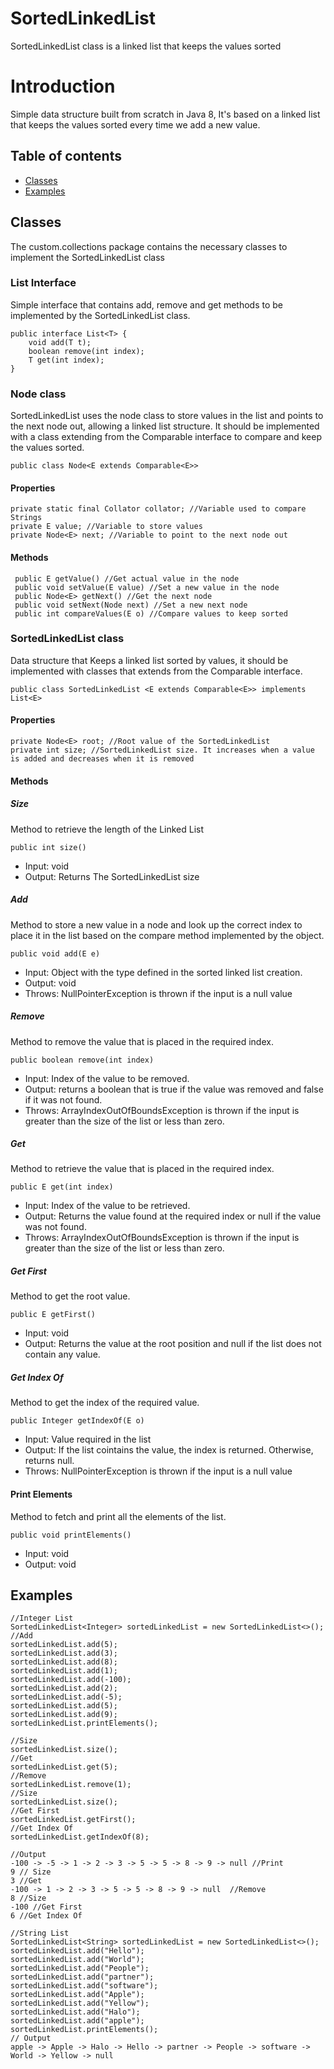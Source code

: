 # SortedLinkedList
SortedLinkedList class is a linked list that keeps the values sorted

# Introduction
Simple data structure built from scratch in Java 8, It's based on a linked list that keeps the values sorted every time we add a new value.

## Table of contents
* [Classes](#classes)
* [Examples](#examples)

## Classes
The custom.collections package contains the necessary classes to implement the SortedLinkedList class

### List Interface
Simple interface that contains add, remove and get methods to be implemented by the SortedLinkedList class.

```
public interface List<T> {
    void add(T t);
    boolean remove(int index);
    T get(int index);
}
```

### Node class
SortedLinkedList uses the node class to store values in the list and points to the next node out, allowing a linked list structure. It should be implemented with a class extending from the Comparable interface to compare and keep the values sorted.

```
public class Node<E extends Comparable<E>>
```

#### Properties
```
private static final Collator collator; //Variable used to compare Strings
private E value; //Variable to store values 
private Node<E> next; //Variable to point to the next node out 
```
#### Methods
```
 public E getValue() //Get actual value in the node
 public void setValue(E value) //Set a new value in the node
 public Node<E> getNext() //Get the next node 
 public void setNext(Node next) //Set a new next node
 public int compareValues(E o) //Compare values to keep sorted
```
### SortedLinkedList class
Data structure that Keeps a linked list sorted by values, it should be implemented with classes that extends from the Comparable interface.

```
public class SortedLinkedList <E extends Comparable<E>> implements List<E>
```

#### Properties

```
private Node<E> root; //Root value of the SortedLinkedList
private int size; //SortedLinkedList size. It increases when a value is added and decreases when it is removed
```
#### Methods

##### Size

Method to retrieve the length of the Linked List

```
public int size()
```
* Input: void
* Output: Returns The SortedLinkedList size


##### Add

Method to store a new value in a node and look up the correct index to place it in the list based on the compare method implemented by the object.

```
public void add(E e)
```
* Input: Object with the type defined in the sorted linked list creation.
* Output: void
* Throws: NullPointerException is thrown if the input is a null value

##### Remove

Method to remove the value that is placed in the required index.

```
public boolean remove(int index)
```
* Input: Index of the value to be removed.
* Output: returns a boolean that is true if the value was removed and false if it was not found.
* Throws: ArrayIndexOutOfBoundsException is thrown if the input is greater than the size of the list or less than zero.


##### Get

Method to retrieve the value that is placed in the required index.

```
public E get(int index)
```
* Input: Index of the value to be retrieved.
* Output: Returns the value found at the required index or null if the value was not found.
* Throws: ArrayIndexOutOfBoundsException is thrown if the input is greater than the size of the list or less than zero.

##### Get First

Method to get the root value.

```
public E getFirst()
```
* Input: void
* Output: Returns the value at the root position and null if the list does not contain any value.

##### Get Index Of

Method to get the index of the required value.

```
public Integer getIndexOf(E o)
```
* Input: Value required in the list
* Output: If the list cointains the value, the index is returned. Otherwise, returns null.
* Throws: NullPointerException is thrown if the input is a null value

#### Print Elements

Method to fetch and print all the elements of the list.

```
public void printElements()
```
* Input: void
* Output: void

## Examples

```
//Integer List
SortedLinkedList<Integer> sortedLinkedList = new SortedLinkedList<>();
//Add
sortedLinkedList.add(5);
sortedLinkedList.add(3);
sortedLinkedList.add(8);
sortedLinkedList.add(1);
sortedLinkedList.add(-100);
sortedLinkedList.add(2);
sortedLinkedList.add(-5);
sortedLinkedList.add(5);
sortedLinkedList.add(9);
sortedLinkedList.printElements();

//Size
sortedLinkedList.size();
//Get
sortedLinkedList.get(5);
//Remove
sortedLinkedList.remove(1);
//Size
sortedLinkedList.size();
//Get First
sortedLinkedList.getFirst();
//Get Index Of
sortedLinkedList.getIndexOf(8);

//Output
-100 -> -5 -> 1 -> 2 -> 3 -> 5 -> 5 -> 8 -> 9 -> null //Print
9 // Size
3 //Get
-100 -> 1 -> 2 -> 3 -> 5 -> 5 -> 8 -> 9 -> null  //Remove
8 //Size
-100 //Get First
6 //Get Index Of

//String List
SortedLinkedList<String> sortedLinkedList = new SortedLinkedList<>();
sortedLinkedList.add("Hello");
sortedLinkedList.add("World");
sortedLinkedList.add("People");
sortedLinkedList.add("partner");
sortedLinkedList.add("software");
sortedLinkedList.add("Apple");
sortedLinkedList.add("Yellow");
sortedLinkedList.add("Halo");
sortedLinkedList.add("apple");
sortedLinkedList.printElements();
// Output
apple -> Apple -> Halo -> Hello -> partner -> People -> software -> World -> Yellow -> null
```


